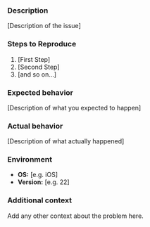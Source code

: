 ### Description

[Description of the issue]

### Steps to Reproduce

1. [First Step]
2. [Second Step]
3. [and so on...]

### Expected behavior

[Description of what you expected to happen]

### Actual behavior

[Description of what actually happened]

### Environment

- **OS:** [e.g. iOS]
- **Version:** [e.g. 22]

### Additional context

Add any other context about the problem here.
